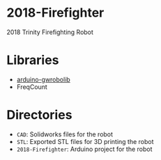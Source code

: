 # 2018-Firefighter
2018 Trinity Firefighting Robot

# Libraries
- [arduino-gwrobolib](https://github.com/GW-Robotics/arduino-gwrobolib)
- FreqCount

# Directories
- `CAD`: Solidworks files for the robot
- `STL`: Exported STL files for 3D printing the robot
- `2018-Firefighter`: Arduino project for the robot